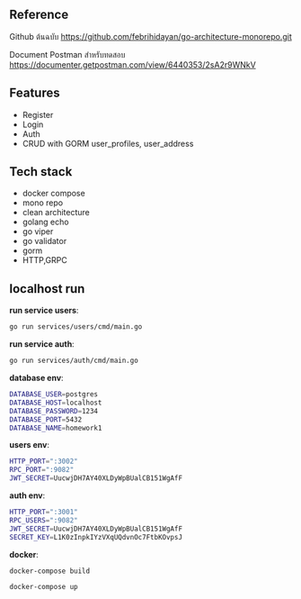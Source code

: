 ## Reference
Github ต้นฉบับ
https://github.com/febrihidayan/go-architecture-monorepo.git

Document Postman สำหรับทดสอบ
https://documenter.getpostman.com/view/6440353/2sA2r9WNkV

## Features
 - Register
 - Login
 - Auth
 - CRUD with GORM user_profiles, user_address

## Tech stack
 - docker compose
 - mono repo
 - clean architecture
 - golang echo
 - go viper
 - go validator
 - gorm
 - HTTP,GRPC
 

## localhost run
**run service users**:
``` bash
go run services/users/cmd/main.go
```

**run service auth**:
``` bash
go run services/auth/cmd/main.go
```

**database env**:
```bash
DATABASE_USER=postgres
DATABASE_HOST=localhost
DATABASE_PASSWORD=1234
DATABASE_PORT=5432
DATABASE_NAME=homework1
```

**users env**:
```bash
HTTP_PORT=":3002"
RPC_PORT=":9082"
JWT_SECRET=UucwjDH7AY40XLDyWpBUalCB151WgAfF
```

**auth env**:
```bash
HTTP_PORT=":3001"
RPC_USERS=":9082"
JWT_SECRET=UucwjDH7AY40XLDyWpBUalCB151WgAfF
SECRET_KEY=L1K0zInpkIYzVXqUQdvnOc7FtbKOvpsJ
```

**docker**:
```bash
docker-compose build
```
```bash
docker-compose up
```